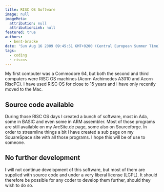 ```yaml
---
title: RISC OS Software
image: null
imageMeta:
  attribution: null
  attributionLink: null
featured: true
authors:
  - bent-bracke
date: 'Sun Aug 16 2009 09:45:51 GMT+0200 (Central European Summer Time)'
tags:
  - coding
  - riscos
---
```

My first computer was a Commodore 64, but both the second and third computers were RISC OS machines (Acorn Archimedes A3010 and Acorn RiscPC). I have used RISC OS for close to 15 years and I have only recently moved to the Mac.

## Source code available

During those RISC OS days I created a bunch of software, most in Ada, some in BASIC and even some in ARM assembler. Most of those programs are still available on my ArcSite.de page, some also on Sourceforge. In order to streamline things a bit I have created a sub page on my SquareSpace site with all those programs. I hope this will be of use to someone.

## No further development

I will not continue development of this software, but most of them are supplied with source code and under a very liberal license (LGPL). It should therefore be possible for any coder to develop them further, should they wish to do so.